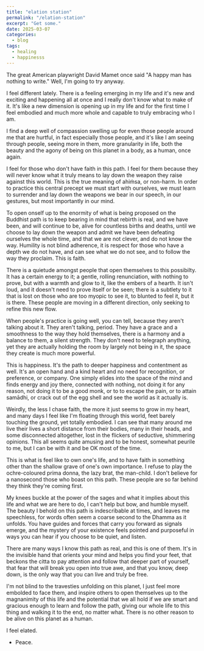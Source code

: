 ```yaml
---
title: "elation station"
permalink: "/elation-station" 
excerpt: "Get some."
date: 2025-03-07
categories:
  - blog 
tags: 
  - healing
  - happinesss
--- 
```


The great American playwright David Mamet once said "A happy man has nothing to write." Well, I'm going to try anyway. 

I feel different lately. There is a feeling emerging in my life and it's new and exciting and happening all at once and I really don't know what to make of it. It's like a new dimension is opening up in my life and for the first time I feel embodied and much more whole and capable to truly embracing who I am. 

I find a deep well of compassion swelling up for even those people around me that are hurtful, in fact especially those people, and it's like I am seeing through people, seeing more in them, more granularity in life, both the beauty and the agony of being on this planet in a body, as a human, once again.

I feel for those who don't have faith in this path. I feel for them because they will never know what it truly means to lay down the weapon they raise against this world. This is the true meaning of ahiṁsa, or non-harm. In order to practice this central precept we must start with ourselves, we must learn to surrender and lay down the weapons we bear in our speech, in our gestures, but most importantly in our mind. 

To open onself up to the enormity of what is being proposed on the Buddhist path is to keep bearing in mind that rebirth is real, and we have been, and will continue to be, alive for countless births and deaths, until we choose to lay down the weapon and admit we have been defeating ourselves the whole time, and that we are not clever, and do not know the way. Humility is not blind adherence, it is respect for those who have a depth we do not have, and can see what we do not see, and to follow the way they proclaim. This is faith. 

There is a quietude amongst people that open themselves to this possibilty. It has a certain energy to it; a gentle, rolling renunciation, with nothing to prove, but with a warmth and glow to it, like the embers of a hearth. It isn't loud, and it doesn't need to prove itself or be seen; there is a subtlety to it that is lost on those who are too myopic to see it, to blunted to feel it, but it is there. These people are moving in a different direction, only seeking to refine this new flow. 

When people's practice is going well, you can tell, because they aren't talking about it. They aren't talking, period. They have a grace and a smoothness to the way they hold themselves, there is a harmony and a balance to them, a silent strength. They don't need to telegraph anything, yet they are actually holding the room by largely not being in it, the space they create is much more powerful.

This is happiness. It's the path to deeper happiness and contentment as well. It's an open hand and a kind heart and no need for recognition, or preference, or company. One simply elides into the space of the mind and finds energy and joy there, connected with nothing, not doing it for any reason, not doing it to be a good monk, or to to escape the pain, or to attain samādhi, or crack out of the egg shell and see the world as it actually is.

Weirdly, the less I chase faith, the more it just seems to grow in my heart, and many days I feel like I'm floating through this world, feet barely touching the ground, yet totally embodied. I can see that many around me live their lives a short distance from their bodies, many in their heads, and some disconnected altogether, lost in the flickers of seductive, shimmering opinions. This all seems quite amusing and to be honest, somewhat peurile to me, but I can be with it and be OK most of the time.

This is what is feel like to own one's life, and to have faith in something other than the shallow grave of one's own importance. I refuse to play the ochre-coloured prima donna, the lazy brat, the man-child. I don't believe for a nanosecond those who boast on this path. These people are so far behind they think they're coming first.

My knees buckle at the power of the sages and what it implies about this life and what we are here to do, I can't help but bow, and humble myself. The beauty I behold on this path is indescribable at times, and leaves me speechless, for words often seem a coarse second to the Dhamma as it unfolds. You have guides and forces that carry you forward as signals emerge, and the mystery of your existence feels pointed and purposeful in ways you can hear if you choose to be quiet, and listen. 

There are many ways I know this path as real, and this is one of them. It's in the invisible hand that orients your mind and helps you find your feet, that beckons the citta to pay attention and follow that deeper part of yourself, that fear that will break you open into true awe, and that you know, deep down, is the only way that you can live and truly be free.

I'm not blind to the travesties unfolding on this planet, I just feel more embolded to face them, and inspire others to open themselves up to the magnanimity of this life and the potential that we all hold if we are smart and gracious enough to learn and follow the path, giving our whole life to this thing and walking it to the end, no matter what. There is no other reason to be alive on this planet as a human.

I feel elated.

- Peace.
